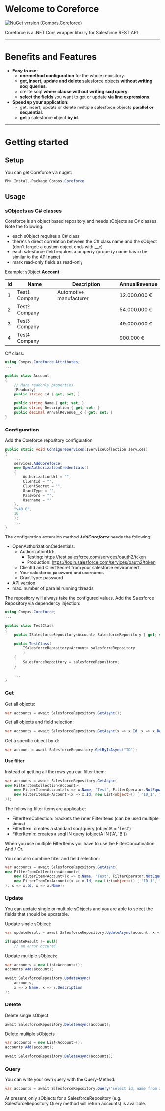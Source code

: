 # Welcome to Coreforce
[![NuGet version (Compos.Coreforce)](https://img.shields.io/nuget/v/Compos.Coreforce.svg?style=flat-square)](https://www.nuget.org/packages/Compos.Coreforce/)

Coreforce is a .NET Core wrapper library for Salesforce REST API.

---

# Benefits and Features

- **Easy to use:**
  - **one method configuration** for the whole repository.
  - **get, insert, update and delete** salesforce objects **without writing soql queries**.
  - create soql **where clause without writing soql query**.
  - **select the fields** you want to get or update **via linq expressions**.
- **Speed up your application:**
  - get, insert, update or delete multiple salesforce objects **parallel or sequential**.
  - **get** a salesforce object **by id**.

---

# Getting started

## Setup

You can get Coreforce via nuget:

```cs
PM> Install-Package Compos.Coreforce
```

## Usage

### sObjects as C# classes

Coreforce is an object based repository and needs sObjects as C# classes.
Note the following:
- each sObject requires a C# class
- there's a direct correlation between the C# class name and the sObject (don't forget: a custom object ends with __c)
- each salesforce field requires a property (property name has to be similar to the API name)
- mark read-only fields as read-only

Example: sObject **Account**

| Id | Name          | Description             | AnnualRevenue |
|----|---------------|-------------------------|---------------|
| 1  | Test1 Company | Automotive manufacturer | 12.000.000 €  |
| 2  | Test2 Company |                         | 54.000.000 €  |
| 3  | Test3 Company |                         | 49.000.000 €  |
| 4  | Test4 Company |                         |    900.000 €  |

C# class:

```cs
using Compos.Coreforce.Attributes;
...

public class Account
{
	// Mark readonly properties
	[Readonly]
	public string Id { get; set; }
	
	public string Name { get; set; }
	public string Description { get; set; }
	public decimal AnnualRevenue__c { get; set; }
}
```

### Configuration

Add the Coreforce repository configuration

```cs
public static void ConfigureServices(IServiceCollection services)
{
	...
	services.AddCoreforce(
	new OpenAuthorizationCredentials()
	{
		AuthorizationUrl = "",
		ClientId = "",
		ClientSecret = "",
		GrantType = "",
		Password = "",
		Username = ""
	}, 
	"v40.0", 
	10
	);
	...
}
```

The configuration extension method ***AddCoreforce*** needs the following:
- OpenAuthorizationCredentials:
  - AuthorizationUrl:
    - Testing: https://test.salesforce.com/services/oauth2/token
    - Production: https://login.salesforce.com/services/oauth2/token
  - ClientId and ClientSecret from your salesforce environment.
  - Your salesforce password and username.
  - GrantType: password
- API version
- max. number of parallel running threads

The repository will always take the configured values.
Add the Salesforce Repository via dependency injection:

```cs
using Compos.Coreforce;
...

public class TestClass 
{
	public ISalesforceRepository<Account> SalesforceRepository { get; set; }

	public TestClass(
		ISalesforceRepository<Account> salesforceRepository
		)
	{
		SalesforceRepository = salesforceRepository;
	}
	
	...
}
```

### Get

Get all objects:

```cs
var accounts = await SalesforceRepository.GetAsync();
```

Get all objects and field selection:

```cs
var accounts = await SalesforceRepository.GetAsync(x => x.Id, x => x.Description);
```

Get a specific object by id:

```cs
var account = await SalesforceRepository.GetByIdAsync("ID");
```

#### Use filter 

Instead of getting all the rows you can filter them:

```cs
var accounts = await SalesforceRepository.GetAsync(
new FilterItemCollection<Account>(
	new FilterItem<Account>(x => x.Name, "Test", FilterOperator.NotEquals, FilterConcatination.And),
	new FilterItemIn<Account>(x => x.Id, new List<object>() { "ID_1", "ID_2" })
));
```

The following filter items are applicable:
- FilterItemCollection: brackets the inner FilterItems (can be used multiple times)
- FilterItem: creates a standard soql query (objectA = 'Test')
- FilterItemIn: creates a soql IN query (objectA IN ('A', 'B'))

When you use multiple FilterItems you have to use the FilterConcatination And / Or.

You can also combine filter and field selection:

```cs
var accounts = await SalesforceRepository.GetAsync(
new FilterItemCollection<Account>(
	new FilterItem<Account>(x => x.Name, "Test", FilterOperator.NotEquals, FilterConcatination.And),
	new FilterItemIn<Account>(x => x.Id, new List<object>() { "ID_1", "ID_2" })
), x => x.Id, x => x.Name);
```

### Update

You can update single or multiple sObjects and you are able to select the fields that should be updatable.

Update single sObject:

```cs
var updateResult = await SalesforceRepository.UpdateAsync(account, x => x.Name, x => x.Description);

if(updateResult != null)
    // an error occured
```

Update multiple sObjects:

```cs
var accounts = new List<Account>();
accounts.Add(account);

await SalesforceRepository.UpdateAsync(
    accounts, 
    x => x.Name, x => x.Description
);
```

### Delete

Delete single sObject:

```cs
await SalesforceRepository.DeleteAsync(account);
```

Delete multiple sObjects:

```cs
var accounts = new List<Account>();
accounts.Add(account);

await SalesforceRepository.DeleteAsync(accounts);
```

### Query

You can write your own query with the Query-Method:

```cs
var accounts = await SalesforceRepository.Query("select id, name from account where name = 'test'");
```

At present, only sObjects for a SalesforceRepository<sObject> (e.g. SalesforceRepository<Account> Query method will return accounts) is available.
